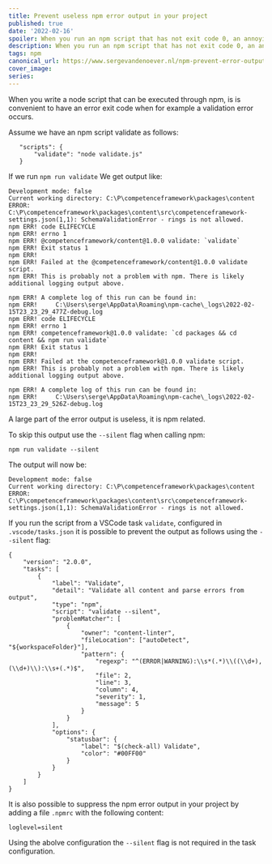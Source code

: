 ```yaml
---
title: Prevent useless npm error output in your project
published: true
date: '2022-02-16'
spoiler: When you run an npm script that has not exit code 0, an annoying set of useless error lines is shown. But there are some options to get rid of them!
description: When you run an npm script that has not exit code 0, an annoying set of useless error lines is shown. But there are some options to get rid of them!
tags: npm
canonical_url: https://www.sergevandenoever.nl/npm-prevent-error-output/
cover_image: 
series: 
---
```

When you write a node script that can be executed through npm, is is convenient to have an error exit code when for example a validation error occurs.

Assume we have an npm script validate as follows:

```
   "scripts": {
       "validate": "node validate.js"
   }
```

If we run `npm run validate` We get output like:

```
Development mode: false
Current working directory: C:\P\competenceframework\packages\content
ERROR: C:\P\competenceframework\packages\content\src\competenceframework-settings.json(1,1): SchemaValidationError - rings is not allowed.
npm ERR! code ELIFECYCLE
npm ERR! errno 1
npm ERR! @competenceframework/content@1.0.0 validate: `validate`
npm ERR! Exit status 1
npm ERR!
npm ERR! Failed at the @competenceframework/content@1.0.0 validate script.
npm ERR! This is probably not a problem with npm. There is likely additional logging output above.

npm ERR! A complete log of this run can be found in:
npm ERR!     C:\Users\serge\AppData\Roaming\npm-cache\_logs\2022-02-15T23_23_29_477Z-debug.log
npm ERR! code ELIFECYCLE
npm ERR! errno 1
npm ERR! competenceframework@1.0.0 validate: `cd packages && cd content && npm run validate`
npm ERR! Exit status 1
npm ERR!
npm ERR! Failed at the competenceframework@1.0.0 validate script.
npm ERR! This is probably not a problem with npm. There is likely additional logging output above.

npm ERR! A complete log of this run can be found in:
npm ERR!     C:\Users\serge\AppData\Roaming\npm-cache\_logs\2022-02-15T23_23_29_526Z-debug.log
```

A large part of the error output is useless, it is npm related.

To skip this output use the `--silent` flag when calling npm:

```
npm run validate --silent
```

The output will now be:

```
Development mode: false
Current working directory: C:\P\competenceframework\packages\content
ERROR: C:\P\competenceframework\packages\content\src\competenceframework-settings.json(1,1): SchemaValidationError - rings is not allowed.
```

If you run the script from a VSCode task `validate`, configured in `.vscode/tasks.json` it is possible to prevent the output as follows using the `--silent` flag:

```
{
    "version": "2.0.0",
    "tasks": [
        {
            "label": "Validate",
            "detail": "Validate all content and parse errors from output",
            "type": "npm",
            "script": "validate --silent",
            "problemMatcher": [
                {
                    "owner": "content-linter",
                    "fileLocation": ["autoDetect", "${workspaceFolder}"],
                    "pattern": {
                        "regexp": "^(ERROR|WARNING):\\s*(.*)\\((\\d+),(\\d+)\\):\\s+(.*)$",
                        "file": 2,
                        "line": 3,
                        "column": 4,
                        "severity": 1,
                        "message": 5
                    }
                }
            ],
            "options": {
                "statusbar": {
                    "label": "$(check-all) Validate",
                    "color": "#00FF00"
                }
            }
        }
    ]
}
```

It is also possible to suppress the npm error output in your project by adding a file `.npmrc` with the following content:

```
loglevel=silent
```

Using the abolve configuration the `--silent` flag is not required in the task configuration.